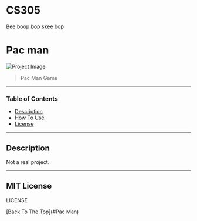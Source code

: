 # CS305
Bee boop bop skee bop
# Pac man

![Project Image](https://www.google.com/imgres?imgurl=https%3A%2F%2Fthelogicalindian.com%2Fh-upload%2F2021%2F03%2F17%2F192284-thelogicalindianfb1000x600-1.jpg&imgrefurl=https%3A%2F%2Fthelogicalindian.com%2Ftechnology%2Fpac-man-27423&tbnid=ER6v8MqaESJkVM&vet=12ahUKEwiVl__kiLb3AhVbAzQIHQTUC3kQMygDegUIARDmAQ..i&docid=t2jEUq6sPaXhMM&w=1000&h=600&q=pac%20man&ved=2ahUKEwiVl__kiLb3AhVbAzQIHQTUC3kQMygDegUIARDmAQ)

> Pac Man Game

---

### Table of Contents

- [Description](#description)
- [How To Use](#how-to-use)
- [License](#license)

---

## Description

Not a real project.

---

## MIT License

LICENSE




[Back To The Top](#Pac Man)
